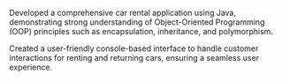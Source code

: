  Developed a comprehensive car rental application using Java, demonstrating strong understanding of Object-Oriented
 Programming (OOP) principles such as encapsulation, inheritance, and polymorphism.

 Created a user-friendly console-based interface to handle customer interactions for renting and returning cars, ensuring a
 seamless user experience.
